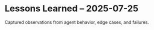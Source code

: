 # Lessons Learned – 2025-07-25

Captured observations from agent behavior, edge cases, and failures.
